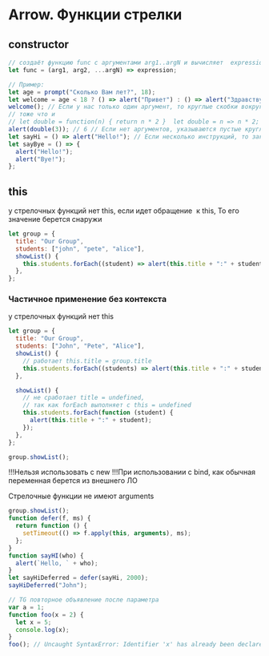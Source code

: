 # Arrow. Функции стрелки

## constructor

```js
// создаёт функцию func с аргументами arg1..argN и вычисляет  expression с правой стороны с их использованием, возвращая  результат:
let func = (arg1, arg2, ...argN) => expression;

// Пример:
let age = prompt("Сколько Вам лет?", 18);
let welcome = age < 18 ? () => alert("Привет") : () => alert("Здравствуйте!");
welcome(); // Если у нас только один аргумент, то круглые скобки вокруг  параметров можно опустить, сделав запись ещё короче:
// тоже что и
// let double = function(n) { return n * 2 }  let double = n => n * 2;
alert(double(3)); // 6 // Если нет аргументов, указываются пустые круглые скобки:
let sayHi = () => alert("Hello!"); // Если несколько инструкций, то заключить в скобки {}
let sayBye = () => {
  alert("Hello!");
  alert("Bye!");
};
```

## this

у стрелочных функций нет this, если идет обращение  к this, То его значение берется снаружи

```js
let group = {
  title: "Our Group",
  students: ["john", "pete", "alice"],
  showList() {
    this.students.forEach((student) => alert(this.title + ":" + student));
  },
};
```

### Частичное применение без контекста

у стрелочных функций нет this

```js
let group = {
  title: "Our Group",
  students: ["John", "Pete", "Alice"],
  showList() {
    // работает this.title = group.title
    this.students.forEach((students) => alert(this.title + ":" + student));
  },

  showList() {
    // не сработает title = undefined,
    // так как forEach выполняет с this = undefined
    this.students.forEach(function (student) {
      alert(this.title + ":" + student);
    });
  },
};

group.showList();
```

!!!Нельзя использовать с new
!!!При использовании с bind, как обычная переменная берется из внешнего ЛО

Стрелочные функции не имеют arguments

```js
group.showList();
function defer(f, ms) {
  return function () {
    setTimeout(() => f.apply(this, arguments), ms);
  };
}
function sayHI(who) {
  alert(`Hello, ` + who);
}
let sayHiDeferred = defer(sayHi, 2000);
sayHiDeferred("John");

// TG повторное объявление после параметра
var a = 1;
function foo(x = 2) {
  let x = 5;
  console.log(x);
}
foo(); // Uncaught SyntaxError: Identifier 'x' has already been declared
```
